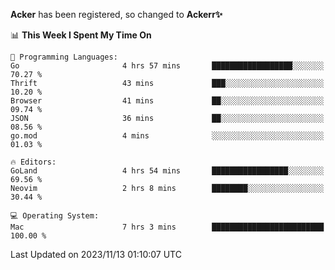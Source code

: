 **Acker** has been registered, so changed to **Ackerr✨**

<!--START_SECTION:waka-->
📊 **This Week I Spent My Time On** 

```text
💬 Programming Languages: 
Go                       4 hrs 57 mins       ██████████████████░░░░░░░   70.27 % 
Thrift                   43 mins             ███░░░░░░░░░░░░░░░░░░░░░░   10.20 % 
Browser                  41 mins             ██░░░░░░░░░░░░░░░░░░░░░░░   09.74 % 
JSON                     36 mins             ██░░░░░░░░░░░░░░░░░░░░░░░   08.56 % 
go.mod                   4 mins              ░░░░░░░░░░░░░░░░░░░░░░░░░   01.03 % 

🔥 Editors: 
GoLand                   4 hrs 54 mins       █████████████████░░░░░░░░   69.56 % 
Neovim                   2 hrs 8 mins        ████████░░░░░░░░░░░░░░░░░   30.44 % 

💻 Operating System: 
Mac                      7 hrs 3 mins        █████████████████████████   100.00 % 
```


 Last Updated on 2023/11/13 01:10:07 UTC
<!--END_SECTION:waka-->
